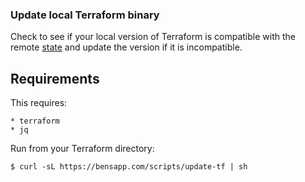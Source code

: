 ### Update local Terraform binary
Check to see if your local version of Terraform is compatible with the remote [state](https://www.terraform.io/docs/state "Terraform state") and update the version if it is incompatible.

## Requirements

This requires:

    * terraform
    * jq

Run from your Terraform directory:
```
$ curl -sL https://bensapp.com/scripts/update-tf | sh
```
